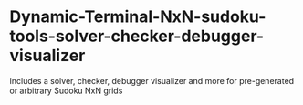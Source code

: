 # Dynamic-Terminal-NxN-sudoku-tools-solver-checker-debugger-visualizer
Includes a solver, checker, debugger visualizer and more for pre-generated or arbitrary Sudoku NxN grids
